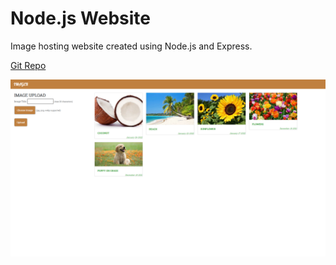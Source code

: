 # Node.js Website
Image hosting website created using Node.js and Express.  

[Git Repo](https://github.com/grepsedawkcat/nodejs_website)  

![Image](Untitled.png)
